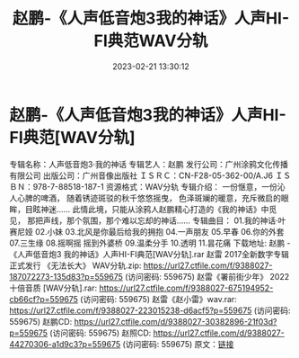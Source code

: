 ﻿---
title: 赵鹏-《人声低音炮3我的神话》人声HI-FI典范WAV分轨
date: 2023-02-21 13:30:12
categories: WAV车载音乐、镜像
tags: 华语中文
---
# 赵鹏-《人声低音炮3我的神话》人声HI-FI典范[WAV分轨]

专辑名称：人声低音炮3·我的神话
专辑艺人：赵鹏
发行公司：广州涂鸦文化传播有限公司
出版公司：广州音像出版社
ＩＳＲＣ：CN-F28-05-362-00/A.J6
ＩＳＢＮ：978-7-88518-187-1
资源格式：WAV分轨
专辑介绍：
一份惬意，一份沁人心脾的啤酒，
随着锈迹斑驳的秋千悠悠摇曳，
色泽斑斓的暖意，充斥微启的眼眸，目眩神迷……
此情此境，只能从涂鸦人赵鹏精心打造的《我的神话》中觅见，
那把声线，那个氛围，那个难以忘却的神话……
专辑曲目：
01.我的神话·叶赛尼娅
02.小妹
03.北风是你最后给我的拥抱
04.一声朋友
05.早春
06.你的外套
07.三生缘
08.摇啊摇 摇到外婆桥
09.温柔分手
10.透明
11.昙花痛
下载地址:
赵鹏 - 《人声低音炮3
我的神话》人声HI-FI典范[WAV分轨].rar
赵雷 2017全新数字专辑正式发行 《无法长大》 WAV分轨.zip: https://url27.ctfile.com/f/9388027-187072273-135d83?p=559675
(访问密码: 559675)
赵雷《署前街少年》 2022十倍音质 [WAV分轨].rar: https://url27.ctfile.com/f/9388027-675194952-cb66cf?p=559675
(访问密码: 559675)
赵雷《赵小雷》wav.rar: https://url27.ctfile.com/f/9388027-223015238-d6acf5?p=559675
(访问密码: 559675)
赵鹏CD: https://url27.ctfile.com/d/9388027-30382896-21f03d?p=559675
(访问密码: 559675)
赵照CD: https://url27.ctfile.com/d/9388027-44270306-a1d9c3?p=559675
(访问密码: 559675)
原文：[链接](https://blog.sina.com.cn/s/blog_1647c7e76010310v5.html)